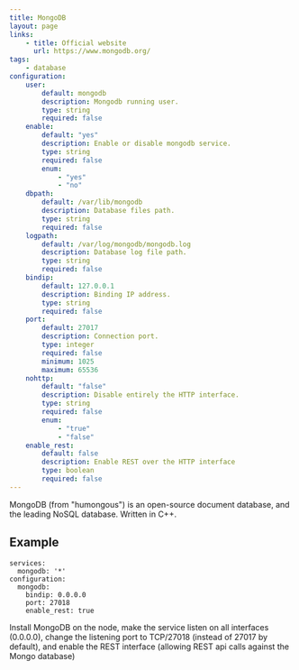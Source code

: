 ```yaml
---
title: MongoDB
layout: page
links:
    - title: Official website
      url: https://www.mongodb.org/
tags:
    - database
configuration: 
    user:
        default: mongodb
        description: Mongodb running user.
        type: string
        required: false
    enable:
        default: "yes"
        description: Enable or disable mongodb service.
        type: string
        required: false
        enum:
            - "yes"
            - "no"
    dbpath:
        default: /var/lib/mongodb
        description: Database files path.
        type: string
        required: false
    logpath:
        default: /var/log/mongodb/mongodb.log
        description: Database log file path.
        type: string
        required: false
    bindip:
        default: 127.0.0.1
        description: Binding IP address.
        type: string
        required: false
    port:
        default: 27017
        description: Connection port.
        type: integer
        required: false
        minimum: 1025
        maximum: 65536
    nohttp:
        default: "false"
        description: Disable entirely the HTTP interface.
        type: string
        required: false
        enum:
            - "true"
            - "false"
    enable_rest:
        default: false
        description: Enable REST over the HTTP interface
        type: boolean
        required: false
---
```

MongoDB (from "humongous") is an open-source document database, and the leading NoSQL database. Written in C++.

## Example

    services:
      mongodb: '*'
    configuration:
      mongodb:
        bindip: 0.0.0.0
        port: 27018
        enable_rest: true

Install MongoDB on the node, make the service listen on all interfaces (0.0.0.0), change the listening port to TCP/27018 (instead of 27017 by default), and enable the REST interface (allowing REST api calls against the Mongo database)